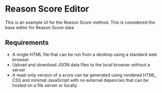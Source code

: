 # Reason Score Editor
This is an example UI for the Reason Score method. This is considered the base editor for Reason Score data
## Requirements
- A single HTML file that can be run from a desktop using a standard web browser
- Upload and download JSON data files to the local browser without a server
- A read-only version of a score can be generated using rendered HTML, CSS and minimal JavaScript with no external depencies that can be hosted on a file server or locally
